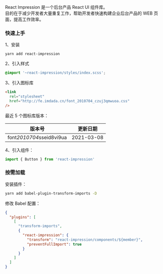 React Impression 是一个后台产品 React UI 组件库。<br>
目的在于减少开发者大量重复工作，帮助开发者快速构建企业后台产品的 WEB 页面，提高工作效率。<br>

### 快速上手

1、安装

```shell
yarn add react-impression
```

2、引入样式

```scss
@import '~react-impression/styles/index.scss';
```

3、引入图标库

```html
<link
  rel="stylesheet"
  href="http://fe.imdada.cn/font_2010704_czuj3qmwuoa.css"
/>
```

最近 5 个图标库版本：

| 版本号                                             | 更新日期   |
| -------------------------------------------------- | ---------- |
| font<span>_</span>2010704<span>_</span>sseid8vi9ua | 2021-03-08 |

4、引入组件：

```js static
import { Button } from 'react-impression'
```

### 按需加载

安装插件：

```sh
yarn add babel-plugin-transform-imports -D
```

修改 Babel 配置：

```json
{
  "plugins": [
    [
      "transform-imports",
      {
        "react-impression": {
          "transform": "react-impression/components/${member}",
          "preventFullImport": true
        }
      }
    ]
  ]
}
```
